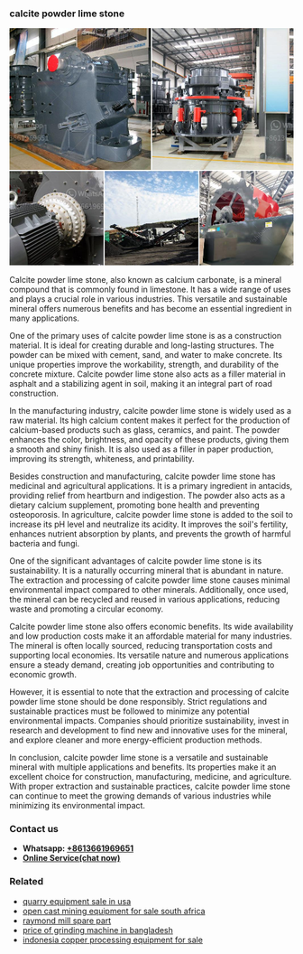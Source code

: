 <h3>calcite powder lime stone</h3><img src='1708309231.jpg' alt=''><p>Calcite powder lime stone, also known as calcium carbonate, is a mineral compound that is commonly found in limestone. It has a wide range of uses and plays a crucial role in various industries. This versatile and sustainable mineral offers numerous benefits and has become an essential ingredient in many applications.</p><p>One of the primary uses of calcite powder lime stone is as a construction material. It is ideal for creating durable and long-lasting structures. The powder can be mixed with cement, sand, and water to make concrete. Its unique properties improve the workability, strength, and durability of the concrete mixture. Calcite powder lime stone also acts as a filler material in asphalt and a stabilizing agent in soil, making it an integral part of road construction.</p><p>In the manufacturing industry, calcite powder lime stone is widely used as a raw material. Its high calcium content makes it perfect for the production of calcium-based products such as glass, ceramics, and paint. The powder enhances the color, brightness, and opacity of these products, giving them a smooth and shiny finish. It is also used as a filler in paper production, improving its strength, whiteness, and printability.</p><p>Besides construction and manufacturing, calcite powder lime stone has medicinal and agricultural applications. It is a primary ingredient in antacids, providing relief from heartburn and indigestion. The powder also acts as a dietary calcium supplement, promoting bone health and preventing osteoporosis. In agriculture, calcite powder lime stone is added to the soil to increase its pH level and neutralize its acidity. It improves the soil's fertility, enhances nutrient absorption by plants, and prevents the growth of harmful bacteria and fungi.</p><p>One of the significant advantages of calcite powder lime stone is its sustainability. It is a naturally occurring mineral that is abundant in nature. The extraction and processing of calcite powder lime stone causes minimal environmental impact compared to other minerals. Additionally, once used, the mineral can be recycled and reused in various applications, reducing waste and promoting a circular economy.</p><p>Calcite powder lime stone also offers economic benefits. Its wide availability and low production costs make it an affordable material for many industries. The mineral is often locally sourced, reducing transportation costs and supporting local economies. Its versatile nature and numerous applications ensure a steady demand, creating job opportunities and contributing to economic growth.</p><p>However, it is essential to note that the extraction and processing of calcite powder lime stone should be done responsibly. Strict regulations and sustainable practices must be followed to minimize any potential environmental impacts. Companies should prioritize sustainability, invest in research and development to find new and innovative uses for the mineral, and explore cleaner and more energy-efficient production methods.</p><p>In conclusion, calcite powder lime stone is a versatile and sustainable mineral with multiple applications and benefits. Its properties make it an excellent choice for construction, manufacturing, medicine, and agriculture. With proper extraction and sustainable practices, calcite powder lime stone can continue to meet the growing demands of various industries while minimizing its environmental impact.</p><h3>Contact us</h3><ul><li><strong>Whatsapp:&nbsp;<a href="https://wa.me/8613661969651">+8613661969651</a></strong></li><li><a href="https://swt.shibang-china.com/?git&amp;zhl&amp;calcite powder lime stone"><strong>Online Service(chat now)</strong></a></li></ul><h3>Related</h3><ul><li><a href='quarry equipment sale in usa.md'>quarry equipment sale in usa</a></li><li><a href='open cast mining equipment for sale south africa.md'>open cast mining equipment for sale south africa</a></li><li><a href='raymond mill spare part.md'>raymond mill spare part</a></li><li><a href='price of grinding machine in bangladesh.md'>price of grinding machine in bangladesh</a></li><li><a href='indonesia copper processing equipment for sale.md'>indonesia copper processing equipment for sale</a></li></ul>